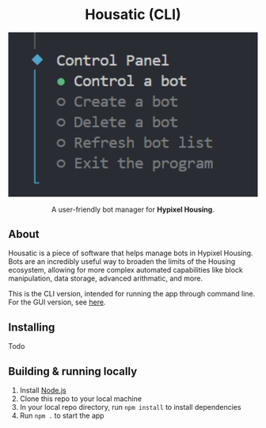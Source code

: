 <div align="center"> 
  
# Housatic (CLI)

<img width=794 alt=image src="./public/assets/control-panel.png">

A user-friendly bot manager for **Hypixel Housing**.
</div>


## About

Housatic is a piece of software that helps manage bots in Hypixel Housing. Bots are an incredibly useful way to broaden the limits of the Housing ecosystem, allowing for more complex automated capabilities like block manipulation, data storage, advanced arithmatic, and more.

This is the CLI version, intended for running the app through command line. For the GUI version, see [here](https://github.com/Wekendd/housatic-gui).

## Installing

Todo

## Building & running locally

1. Install [Node.js](https://nodejs.org/en)
2. Clone this repo to your local machine
3. In your local repo directory, run `npm install` to install dependencies
4. Run `npm .` to start the app